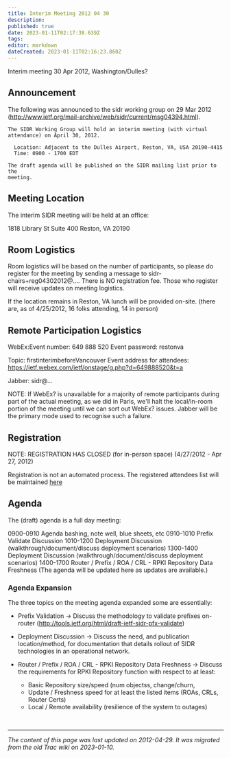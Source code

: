 ```yaml
---
title: Interim Meeting 2012 04 30
description: 
published: true
date: 2023-01-11T02:17:38.639Z
tags: 
editor: markdown
dateCreated: 2023-01-11T02:16:23.860Z
---
```


Interim meeting 30 Apr 2012, Washington/Dulles?

## Announcement
The following was announced to the sidr working group on 29 Mar 2012 (http://www.ietf.org/mail-archive/web/sidr/current/msg04394.html).
```
The SIDR Working Group will hold an interim meeting (with virtual 
attendance) on April 30, 2012.

  Location: Adjacent to the Dulles Airport, Reston, VA, USA 20190-4415
  Time: 0900 - 1700 EDT

The draft agenda will be published on the SIDR mailing list prior to the 
meeting.
```
## Meeting Location
The interim SIDR meeting will be held at an office:

1818 Library St
Suite 400
Reston, VA 20190
## Room Logistics
Room logistics will be based on the number of participants, so please do register for the meeting by sending a message to sidr-chairs+reg04302012@…. There is NO registration fee. Those who register will receive updates on meeting logistics.

If the location remains in Reston, VA lunch will be provided on-site. (there are, as of 4/25/2012, 16 folks attending, 14 in person)

## Remote Participation Logistics
WebEx:Event number: 649 888 520 Event password: restonva

Topic: firstinterimbeforeVancouver Event address for attendees: https://ietf.webex.com/ietf/onstage/g.php?d=649888520&t=a

Jabber: sidr@…

NOTE: If WebEx? is unavailable for a majority of remote participants during part of the actual meeting, as we did in Paris, we'll halt the local/in-room portion of the meeting until we can sort out WebEx? issues. Jabber will be the primary mode used to recognise such a failure.

## Registration
NOTE: REGISTRATION HAS CLOSED (for in-person space) (4/27/2012 - Apr 27, 2012)

Registration is not an automated process. The registered attendees list will be maintained [here](/group/sidr/InterimMeeting20120430-attendees)

## Agenda
The (draft) agenda is a full day meeting:

0900-0910 Agenda bashing, note well, blue sheets, etc
0910-1010 Prefix Validate Discussion
1010-1200 Deployment Discussion (walkthrough/document/discuss deployment scenarios)
1300-1400 Deployment Discussion (walkthrough/document/discuss deployment scenarios)
1400-1700 Router / Prefix / ROA / CRL - RPKI Repository Data Freshness
(The agenda will be updated here as updates are available.)

### Agenda Expansion
The three topics on the meeting agenda expanded some are essentially:

- Prefix Validation -> Discuss the methodology to validate prefixes on-router (http://tools.ietf.org/html/draft-ietf-sidr-pfx-validate)
- Deployment Discussion -> Discuss the need, and publication location/method, for documentation that details rollout of SIDR technologies in an operational network.
- Router / Prefix / ROA / CRL - RPKI Repository Data Freshness -> Discuss the requirements for RPKI Repository function with respect to at least:
	- Basic Repository size/speed (num objectss, change/churn,
	- Update / Freshness speed for at least the listed items (ROAs, CRLs, Router Certs)
	- Local / Remote availability (resilience of the system to outages)
  
  &nbsp;
&nbsp;
&nbsp;

---

*The content of this page was last updated on 2012-04-29. It was migrated from the old Trac wiki on 2023-01-10.*